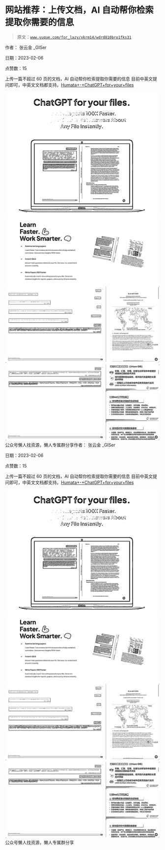# 网站推荐：上传文档，AI 自动帮你检索提取你需要的信息

> 原文：[`www.yuque.com/for_lazy/xkrm14/wdrd810bro1fks31`](https://www.yuque.com/for_lazy/xkrm14/wdrd810bro1fks31)



作者： 张云金 _GISer



日期：2023-02-06



点赞数：15

<ne-hole id="u990a460c" data-lake-id="u990a460c">

上传一篇不超过 60 页的文档，AI 自动帮你检索提取你需要的信息 目前中英文提问即可，中英文文档都支持。[Humata+-+ChatGPT+for+your+files](https://www.humata.ai/)



![](img/f9a2cb103fe4a1896f40269354fca181.png)  <ne-p id="udb3f53a7" data-lake-id="udb3f53a7">![](img/d5d08379ae999cb3c2ede1ac679f3263.png)  <ne-p id="uf25c27a3" data-lake-id="uf25c27a3">![](img/bb66b0805f6d97ee7aa3ad9715556425.png)  <ne-p id="u70e7d3b9" data-lake-id="u70e7d3b9">![](img/7a2a49486ba5c77e09becb8c55011899.png)  <ne-hole id="u0d35bb3a" data-lake-id="u0d35bb3a"><ne-p id="u70426bd5" data-lake-id="u70426bd5">公众号懒人找资源，懒人专属群分享作者： 张云金 _GISer



日期：2023-02-06



点赞数：15

<ne-hole id="u1da50052" data-lake-id="u1da50052">

上传一篇不超过 60 页的文档，AI 自动帮你检索提取你需要的信息 目前中英文提问即可，中英文文档都支持。[Humata+-+ChatGPT+for+your+files](https://www.humata.ai/)



![](img/f9a2cb103fe4a1896f40269354fca181.png)  <ne-p id="ufc5d9bae" data-lake-id="ufc5d9bae">![](img/d5d08379ae999cb3c2ede1ac679f3263.png)  <ne-p id="ud30ccb1e" data-lake-id="ud30ccb1e">![](img/bb66b0805f6d97ee7aa3ad9715556425.png)  <ne-p id="ue428d2a7" data-lake-id="ue428d2a7">![](img/7a2a49486ba5c77e09becb8c55011899.png)  <ne-hole id="u9026334b" data-lake-id="u9026334b"><ne-p id="u0a69e368" data-lake-id="u0a69e368">公众号懒人找资源，懒人专属群分享

</ne-hole></ne-p></ne-p></ne-p></ne-p></ne-hole></ne-hole></ne-p></ne-p></ne-p></ne-p></ne-hole>